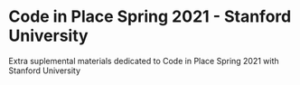 # Code in Place Spring 2021 - Stanford University

Extra suplemental materials dedicated to Code in Place Spring 2021 with Stanford University
